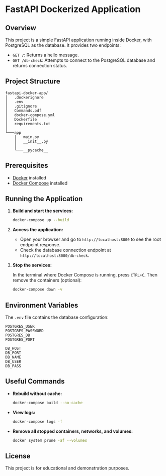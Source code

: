 # FastAPI Dockerized Application

## Overview

This project is a simple FastAPI application running inside Docker, with PostgreSQL as the database. It provides two endpoints:

- `GET /`: Returns a hello message.
- `GET /db-check`: Attempts to connect to the PostgreSQL database and returns connection status.

## Project Structure

```
fastapi-docker-app/
│   .dockerignore
│   .env
│   .gitignore
│   Commands.pdf
│   docker-compose.yml
│   Dockerfile
│   requirements.txt
│   
└───app
    │   main.py
    │   __init__.py
    │   
    └───__pycache__
```

## Prerequisites

- [Docker](https://docs.docker.com/get-docker/) installed
- [Docker Compose](https://docs.docker.com/compose/install/) installed

## Running the Application

1. **Build and start the services:**

   ```bash
   docker-compose up --build
   ```

2. **Access the application:**

   - Open your browser and go to `http://localhost:8000` to see the root endpoint response.
   - Check the database connection endpoint at `http://localhost:8000/db-check`.

3. **Stop the services:**

   In the terminal where Docker Compose is running, press `CTRL+C`. Then remove the containers (optional):

   ```bash
   docker-compose down -v
   ```

## Environment Variables

The `.env` file contains the database configuration:

```
POSTGRES_USER
POSTGRES_PASSWORD
POSTGRES_DB
POSTGRES_PORT

DB_HOST
DB_PORT
DB_NAME
DB_USER
DB_PASS
```

## Useful Commands

- **Rebuild without cache:**

  ```bash
  docker-compose build --no-cache
  ```

- **View logs:**

  ```bash
  docker-compose logs -f
  ```

- **Remove all stopped containers, networks, and volumes:**

  ```bash
  docker system prune -af --volumes
  ```

## License

This project is for educational and demonstration purposes.

